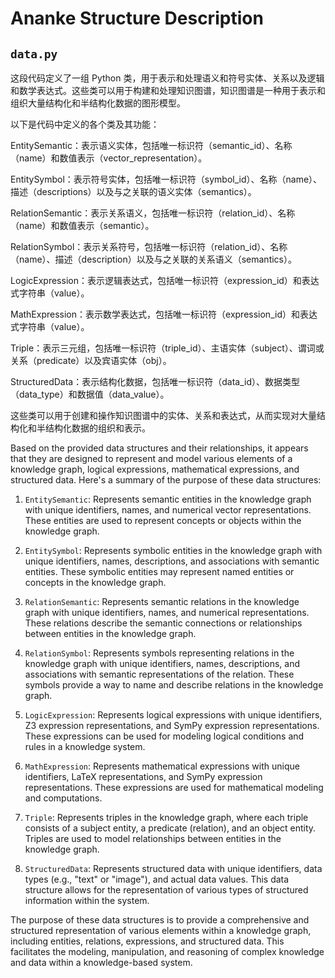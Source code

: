 <!--
 Copyright 2023 undefined
 
 Licensed under the Apache License, Version 2.0 (the "License");
 you may not use this file except in compliance with the License.
 You may obtain a copy of the License at
 
     http://www.apache.org/licenses/LICENSE-2.0
 
 Unless required by applicable law or agreed to in writing, software
 distributed under the License is distributed on an "AS IS" BASIS,
 WITHOUT WARRANTIES OR CONDITIONS OF ANY KIND, either express or implied.
 See the License for the specific language governing permissions and
 limitations under the License.
-->

# Ananke Structure Description

## `data.py`


这段代码定义了一组 Python 类，用于表示和处理语义和符号实体、关系以及逻辑和数学表达式。这些类可以用于构建和处理知识图谱，知识图谱是一种用于表示和组织大量结构化和半结构化数据的图形模型。

以下是代码中定义的各个类及其功能：

EntitySemantic：表示语义实体，包括唯一标识符（semantic_id）、名称（name）和数值表示（vector_representation）。

EntitySymbol：表示符号实体，包括唯一标识符（symbol_id）、名称（name）、描述（descriptions）以及与之关联的语义实体（semantics）。

RelationSemantic：表示关系语义，包括唯一标识符（relation_id）、名称（name）和数值表示（semantic）。

RelationSymbol：表示关系符号，包括唯一标识符（relation_id）、名称（name）、描述（description）以及与之关联的关系语义（semantics）。

LogicExpression：表示逻辑表达式，包括唯一标识符（expression_id）和表达式字符串（value）。

MathExpression：表示数学表达式，包括唯一标识符（expression_id）和表达式字符串（value）。

Triple：表示三元组，包括唯一标识符（triple_id）、主语实体（subject）、谓词或关系（predicate）以及宾语实体（obj）。

StructuredData：表示结构化数据，包括唯一标识符（data_id）、数据类型（data_type）和数据值（data_value）。

这些类可以用于创建和操作知识图谱中的实体、关系和表达式，从而实现对大量结构化和半结构化数据的组织和表示。

Based on the provided data structures and their relationships, it appears that they are designed to represent and model various elements of a knowledge graph, logical expressions, mathematical expressions, and structured data. Here's a summary of the purpose of these data structures:

1. `EntitySemantic`: Represents semantic entities in the knowledge graph with unique identifiers, names, and numerical vector representations. These entities are used to represent concepts or objects within the knowledge graph.

2. `EntitySymbol`: Represents symbolic entities in the knowledge graph with unique identifiers, names, descriptions, and associations with semantic entities. These symbolic entities may represent named entities or concepts in the knowledge graph.

3. `RelationSemantic`: Represents semantic relations in the knowledge graph with unique identifiers, names, and numerical representations. These relations describe the semantic connections or relationships between entities in the knowledge graph.

4. `RelationSymbol`: Represents symbols representing relations in the knowledge graph with unique identifiers, names, descriptions, and associations with semantic representations of the relation. These symbols provide a way to name and describe relations in the knowledge graph.

5. `LogicExpression`: Represents logical expressions with unique identifiers, Z3 expression representations, and SymPy expression representations. These expressions can be used for modeling logical conditions and rules in a knowledge system.

6. `MathExpression`: Represents mathematical expressions with unique identifiers, LaTeX representations, and SymPy expression representations. These expressions are used for mathematical modeling and computations.

7. `Triple`: Represents triples in the knowledge graph, where each triple consists of a subject entity, a predicate (relation), and an object entity. Triples are used to model relationships between entities in the knowledge graph.

8. `StructuredData`: Represents structured data with unique identifiers, data types (e.g., "text" or "image"), and actual data values. This data structure allows for the representation of various types of structured information within the system.

The purpose of these data structures is to provide a comprehensive and structured representation of various elements within a knowledge graph, including entities, relations, expressions, and structured data. This facilitates the modeling, manipulation, and reasoning of complex knowledge and data within a knowledge-based system.